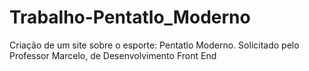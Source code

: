 # Trabalho-Pentatlo_Moderno
Criação de um site sobre o esporte: Pentatlo Moderno. Solicitado pelo Professor Marcelo, de Desenvolvimento Front End
